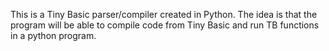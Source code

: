 This is a Tiny Basic parser/compiler created in Python. The idea is that the program will be able to compile code from Tiny Basic and run TB functions in a python program.
